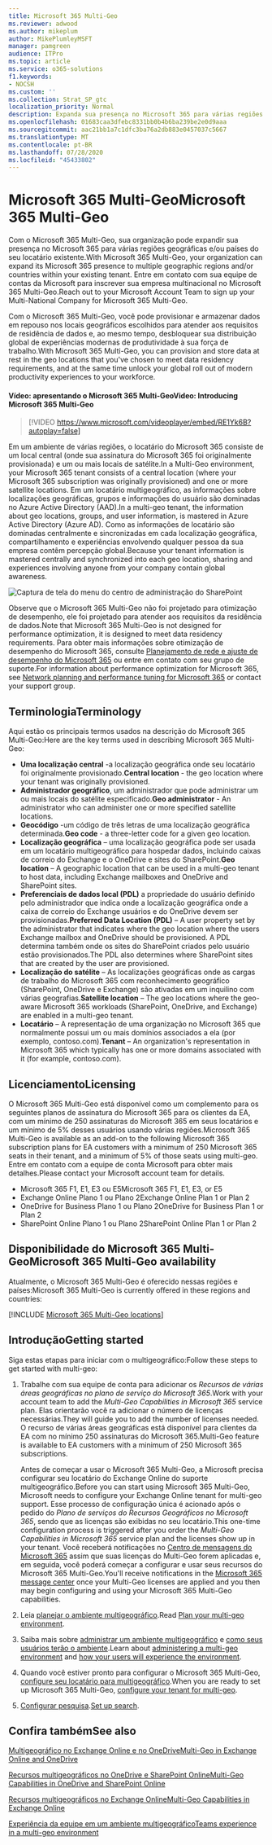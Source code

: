 ```yaml
---
title: Microsoft 365 Multi-Geo
ms.reviewer: adwood
ms.author: mikeplum
author: MikePlumleyMSFT
manager: pamgreen
audience: ITPro
ms.topic: article
ms.service: o365-solutions
f1.keywords:
- NOCSH
ms.custom: ''
ms.collection: Strat_SP_gtc
localization_priority: Normal
description: Expanda sua presença no Microsoft 365 para várias regiões geográficas com o Microsoft 365 Multi-Geo.
ms.openlocfilehash: 01683caa3dfebc8331bb0b4b6ba239be2e0d9aaa
ms.sourcegitcommit: aac21bb1a7c1dfc3ba76a2db883e0457037c5667
ms.translationtype: MT
ms.contentlocale: pt-BR
ms.lasthandoff: 07/28/2020
ms.locfileid: "45433802"
---
```

# <a name="microsoft-365-multi-geo"></a><span data-ttu-id="52767-103">Microsoft 365 Multi-Geo</span><span class="sxs-lookup"><span data-stu-id="52767-103">Microsoft 365 Multi-Geo</span></span>

<span data-ttu-id="52767-104">Com o Microsoft 365 Multi-Geo, sua organização pode expandir sua presença no Microsoft 365 para várias regiões geográficas e/ou países do seu locatário existente.</span><span class="sxs-lookup"><span data-stu-id="52767-104">With Microsoft 365 Multi-Geo, your organization can expand its Microsoft 365 presence to multiple geographic regions and/or countries within your existing tenant.</span></span> <span data-ttu-id="52767-105">Entre em contato com sua equipe de contas da Microsoft para inscrever sua empresa multinacional no Microsoft 365 Multi-Geo.</span><span class="sxs-lookup"><span data-stu-id="52767-105">Reach out to your Microsoft Account Team to sign up your Multi-National Company for Microsoft 365 Multi-Geo.</span></span>
  
<span data-ttu-id="52767-106">Com o Microsoft 365 Multi-Geo, você pode provisionar e armazenar dados em repouso nos locais geográficos escolhidos para atender aos requisitos de residência de dados e, ao mesmo tempo, desbloquear sua distribuição global de experiências modernas de produtividade à sua força de trabalho.</span><span class="sxs-lookup"><span data-stu-id="52767-106">With Microsoft 365 Multi-Geo, you can provision and store data at rest in the geo locations that you've chosen to meet data residency requirements, and at the same time unlock your global roll out of modern productivity experiences to your workforce.</span></span>

#### <a name="video-introducing-microsoft-365-multi-geo"></a><span data-ttu-id="52767-107">Vídeo: apresentando o Microsoft 365 Multi-Geo</span><span class="sxs-lookup"><span data-stu-id="52767-107">Video: Introducing Microsoft 365 Multi-Geo</span></span>

> [!VIDEO https://www.microsoft.com/videoplayer/embed/RE1Yk6B?autoplay=false]

<span data-ttu-id="52767-108">Em um ambiente de várias regiões, o locatário do Microsoft 365 consiste de um local central (onde sua assinatura do Microsoft 365 foi originalmente provisionada) e um ou mais locais de satélite.</span><span class="sxs-lookup"><span data-stu-id="52767-108">In a Multi-Geo environment, your Microsoft 365 tenant consists of a central location (where your Microsoft 365 subscription was originally provisioned) and one or more satellite locations.</span></span> <span data-ttu-id="52767-109">Em um locatário multigeográfico, as informações sobre localizações geográficas, grupos e informações do usuário são dominadas no Azure Active Directory (AAD).</span><span class="sxs-lookup"><span data-stu-id="52767-109">In a multi-geo tenant, the information about geo locations, groups, and user information, is mastered in Azure Active Directory (Azure AD).</span></span> <span data-ttu-id="52767-110">Como as informações de locatário são dominadas centralmente e sincronizadas em cada localização geográfica, compartilhamento e experiências envolvendo qualquer pessoa da sua empresa contêm percepção global.</span><span class="sxs-lookup"><span data-stu-id="52767-110">Because your tenant information is mastered centrally and synchronized into each geo location, sharing and experiences involving anyone from your company contain global awareness.</span></span>

![Captura de tela do menu do centro de administração do SharePoint](media/multi-geo-world-map.png)

<span data-ttu-id="52767-112">Observe que o Microsoft 365 Multi-Geo não foi projetado para otimização de desempenho, ele foi projetado para atender aos requisitos da residência de dados.</span><span class="sxs-lookup"><span data-stu-id="52767-112">Note that Microsoft 365 Multi-Geo is not designed for performance optimization, it is designed to meet data residency requirements.</span></span> <span data-ttu-id="52767-113">Para obter mais informações sobre otimização de desempenho do Microsoft 365, consulte [Planejamento de rede e ajuste de desempenho do Microsoft 365](https://support.office.com/article/e5f1228c-da3c-4654-bf16-d163daee8848) ou entre em contato com seu grupo de suporte.</span><span class="sxs-lookup"><span data-stu-id="52767-113">For information about performance optimization for Microsoft 365, see [Network planning and performance tuning for Microsoft 365](https://support.office.com/article/e5f1228c-da3c-4654-bf16-d163daee8848) or contact your support group.</span></span>

## <a name="terminology"></a><span data-ttu-id="52767-114">Terminologia</span><span class="sxs-lookup"><span data-stu-id="52767-114">Terminology</span></span>

<span data-ttu-id="52767-115">Aqui estão os principais termos usados na descrição do Microsoft 365 Multi-Geo:</span><span class="sxs-lookup"><span data-stu-id="52767-115">Here are the key terms used in describing Microsoft 365 Multi-Geo:</span></span>

- <span data-ttu-id="52767-116">**Uma localização central** -a localização geográfica onde seu locatário foi originalmente provisionado.</span><span class="sxs-lookup"><span data-stu-id="52767-116">**Central location** - the geo location where your tenant was originally provisioned.</span></span>
- <span data-ttu-id="52767-117">**Administrador geográfico**, um administrador que pode administrar um ou mais locais do satélite especificado.</span><span class="sxs-lookup"><span data-stu-id="52767-117">**Geo administrator** - An administrator who can administer one or more specified satellite locations.</span></span>
- <span data-ttu-id="52767-118">**Geocódigo** -um código de três letras de uma localização geográfica determinada.</span><span class="sxs-lookup"><span data-stu-id="52767-118">**Geo code** - a three-letter code for a given geo location.</span></span>
- <span data-ttu-id="52767-119">**Localização geográfica** – uma localização geográfica pode ser usada em um locatário multigeográfico para hospedar dados, incluindo caixas de correio do Exchange e o OneDrive e sites do SharePoint.</span><span class="sxs-lookup"><span data-stu-id="52767-119">**Geo location** – A geographic location that can be used in a multi-geo tenant to host data, including Exchange mailboxes and OneDrive and SharePoint sites.</span></span>
- <span data-ttu-id="52767-120">**Preferenciais de dados local (PDL)** a propriedade do usuário definido pelo administrador que indica onde a localização geográfica onde a caixa de correio do Exchange usuários e do OneDrive devem ser provisionadas.</span><span class="sxs-lookup"><span data-stu-id="52767-120">**Preferred Data Location (PDL)** – A user property set by the administrator that indicates where the geo location where the users Exchange mailbox and OneDrive should be provisioned.</span></span> <span data-ttu-id="52767-121">A PDL determina também onde os sites do SharePoint criados pelo usuário estão provisionados.</span><span class="sxs-lookup"><span data-stu-id="52767-121">The PDL also determines where SharePoint sites that are created by the user are provisioned.</span></span>
- <span data-ttu-id="52767-122">**Localização do satélite** – As localizações geográficas onde as cargas de trabalho do Microsoft 365 com reconhecimento geográfico (SharePoint, OneDrive e Exchange) são ativadas em um inquilino com várias geografias.</span><span class="sxs-lookup"><span data-stu-id="52767-122">**Satellite location** – The geo locations where the geo-aware Microsoft 365 workloads (SharePoint, OneDrive, and Exchange) are enabled in a multi-geo tenant.</span></span>
- <span data-ttu-id="52767-123">**Locatário** – A representação de uma organização no Microsoft 365 que normalmente possui um ou mais domínios associados a ela (por exemplo, contoso.com).</span><span class="sxs-lookup"><span data-stu-id="52767-123">**Tenant** – An organization's representation in Microsoft 365 which typically has one or more domains associated with it (for example, contoso.com).</span></span>

## <a name="licensing"></a><span data-ttu-id="52767-124">Licenciamento</span><span class="sxs-lookup"><span data-stu-id="52767-124">Licensing</span></span>

<span data-ttu-id="52767-125">O Microsoft 365 Multi-Geo está disponível como um complemento para os seguintes planos de assinatura do Microsoft 365 para os clientes da EA, com um mínimo de 250 assinaturas do Microsoft 365 em seus locatários e um mínimo de 5% desses usuários usando várias regiões.</span><span class="sxs-lookup"><span data-stu-id="52767-125">Microsoft 365 Multi-Geo is available as an add-on to the following Microsoft 365 subscription plans for EA customers with a minimum of 250 Microsoft 365 seats in their tenant, and a minimum of 5% of those seats using multi-geo.</span></span> <span data-ttu-id="52767-126">Entre em contato com a equipe de conta Microsoft para obter mais detalhes.</span><span class="sxs-lookup"><span data-stu-id="52767-126">Please contact your Microsoft account team for details.</span></span>

- <span data-ttu-id="52767-127">Microsoft 365 F1, E1, E3 ou E5</span><span class="sxs-lookup"><span data-stu-id="52767-127">Microsoft 365 F1, E1, E3, or E5</span></span>
- <span data-ttu-id="52767-128">Exchange Online Plano 1 ou Plano 2</span><span class="sxs-lookup"><span data-stu-id="52767-128">Exchange Online Plan 1 or Plan 2</span></span>
- <span data-ttu-id="52767-129">OneDrive for Business Plano 1 ou Plano 2</span><span class="sxs-lookup"><span data-stu-id="52767-129">OneDrive for Business Plan 1 or Plan 2</span></span>
- <span data-ttu-id="52767-130">SharePoint Online Plano 1 ou Plano 2</span><span class="sxs-lookup"><span data-stu-id="52767-130">SharePoint Online Plan 1 or Plan 2</span></span>

## <a name="microsoft-365-multi-geo-availability"></a><span data-ttu-id="52767-131">Disponibilidade do Microsoft 365 Multi-Geo</span><span class="sxs-lookup"><span data-stu-id="52767-131">Microsoft 365 Multi-Geo availability</span></span>

<span data-ttu-id="52767-132">Atualmente, o Microsoft 365 Multi-Geo é oferecido nessas regiões e países:</span><span class="sxs-lookup"><span data-stu-id="52767-132">Microsoft 365 Multi-Geo is currently offered in these regions and countries:</span></span>

[!INCLUDE [Microsoft 365 Multi-Geo locations](includes/office-365-multi-geo-locations.md)]

## <a name="getting-started"></a><span data-ttu-id="52767-133">Introdução</span><span class="sxs-lookup"><span data-stu-id="52767-133">Getting started</span></span>

<span data-ttu-id="52767-134">Siga estas etapas para iniciar com o multigeográfico:</span><span class="sxs-lookup"><span data-stu-id="52767-134">Follow these steps to get started with multi-geo:</span></span>

1. <span data-ttu-id="52767-135">Trabalhe com sua equipe de conta para adicionar os _Recursos de várias áreas geográficas no plano de serviço do Microsoft 365_.</span><span class="sxs-lookup"><span data-stu-id="52767-135">Work with your account team to add the _Multi-Geo Capabilities in Microsoft 365_ service plan.</span></span> <span data-ttu-id="52767-136">Elas orientarão você ra adicionar o número de licenças necessárias.</span><span class="sxs-lookup"><span data-stu-id="52767-136">They will guide you to add the number of licenses needed.</span></span> <span data-ttu-id="52767-137">O recurso de várias áreas geográficas está disponível para clientes da EA com no mínimo 250 assinaturas do Microsoft 365.</span><span class="sxs-lookup"><span data-stu-id="52767-137">Multi-Geo feature is available to EA customers with a minimum of 250 Microsoft 365 subscriptions.</span></span>

   <span data-ttu-id="52767-138">Antes de começar a usar o Microsoft 365 Multi-Geo, a Microsoft precisa configurar seu locatário do Exchange Online do suporte multigeográfico.</span><span class="sxs-lookup"><span data-stu-id="52767-138">Before you can start using Microsoft 365 Multi-Geo, Microsoft needs to configure your Exchange Online tenant for multi-geo support.</span></span> <span data-ttu-id="52767-139">Esse processo de configuração única é acionado após o pedido do *Plano de serviços do Recursos Geográficos no Microsoft 365*, sendo que as licenças são exibidas no seu locatário.</span><span class="sxs-lookup"><span data-stu-id="52767-139">This one-time configuration process is triggered after you order the *Multi-Geo Capabilities in Microsoft 365* service plan and the licenses show up in your tenant.</span></span> <span data-ttu-id="52767-140">Você receberá notificações no [Centro de mensagens do Microsoft 365](https://support.office.com/article/38FB3333-BFCC-4340-A37B-DEDA509C2093) assim que suas licenças do Multi-Geo forem aplicadas e, em seguida, você poderá começar a configurar e usar seus recursos do Microsoft 365 Multi-Geo.</span><span class="sxs-lookup"><span data-stu-id="52767-140">You'll receive notifications in the [Microsoft 365 message center](https://support.office.com/article/38FB3333-BFCC-4340-A37B-DEDA509C2093) once your Multi-Geo licenses are applied and you then may begin configuring and using your Microsoft 365 Multi-Geo capabilities.</span></span>

2. <span data-ttu-id="52767-141">Leia [planejar o ambiente multigeográfico](plan-for-multi-geo.md).</span><span class="sxs-lookup"><span data-stu-id="52767-141">Read [Plan your multi-geo environment](plan-for-multi-geo.md).</span></span>

3. <span data-ttu-id="52767-142">Saiba mais sobre [administrar um ambiente multigeográfico](administering-a-multi-geo-environment.md) e [como seus usuários terão o ambiente](multi-geo-user-experience.md).</span><span class="sxs-lookup"><span data-stu-id="52767-142">Learn about [administering a multi-geo environment](administering-a-multi-geo-environment.md) and [how your users will experience the environment](multi-geo-user-experience.md).</span></span>

4. <span data-ttu-id="52767-143">Quando você estiver pronto para configurar o Microsoft 365 Multi-Geo, [configure seu locatário para multigeográfico](multi-geo-tenant-configuration.md).</span><span class="sxs-lookup"><span data-stu-id="52767-143">When you are ready to set up Microsoft 365 Multi-Geo, [configure your tenant for multi-geo](multi-geo-tenant-configuration.md).</span></span>

5. <span data-ttu-id="52767-144">[Configurar pesquisa](configure-search-for-multi-geo.md).</span><span class="sxs-lookup"><span data-stu-id="52767-144">[Set up search](configure-search-for-multi-geo.md).</span></span>

## <a name="see-also"></a><span data-ttu-id="52767-145">Confira também</span><span class="sxs-lookup"><span data-stu-id="52767-145">See also</span></span>

[<span data-ttu-id="52767-146">Multigeográfico no Exchange Online e no OneDrive</span><span class="sxs-lookup"><span data-stu-id="52767-146">Multi-Geo in Exchange Online and OneDrive</span></span>](https://Aka.ms/GoMultiGeo)

[<span data-ttu-id="52767-147">Recursos multigeográficos no OneDrive e SharePoint Online</span><span class="sxs-lookup"><span data-stu-id="52767-147">Multi-Geo Capabilities in OneDrive and SharePoint Online</span></span>](https://docs.microsoft.com/office365/enterprise/multi-geo-capabilities-in-onedrive-and-sharepoint-online-in-office-365)

[<span data-ttu-id="52767-148">Recursos multigeográficos no Exchange Online</span><span class="sxs-lookup"><span data-stu-id="52767-148">Multi-Geo Capabilities in Exchange Online</span></span>](https://docs.microsoft.com/office365/enterprise/multi-geo-capabilities-in-exchange-online)

[<span data-ttu-id="52767-149">Experiência da equipe em um ambiente multigeográfico</span><span class="sxs-lookup"><span data-stu-id="52767-149">Teams experience in a multi-geo environment</span></span>](https://docs.microsoft.com/microsoftteams/teams-experience-o365odb-spo-multi-geo)

